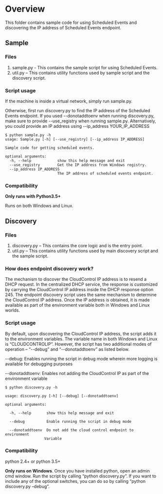 # Overview

This folder contains sample code for using Scheduled Events and discovering the IP address of Scheduled Events endpoint.


## Sample

### Files

1.  sample.py - This contains the sample script for using Scheduled Events.
2.  util.py – This contains utility functions used by sample script and the discovery script.


### Script usage

If the machine is inside a virtual network, simply run sample.py.

Otherwise, first run discovery.py to find the IP address of the Scheduled Events endpoint. If you used --donotaddtoenv when running
discovery.py, make sure to provide --use_registry when running sample.py. Alternatively, you could provide an IP address using 
--ip_address YOUR_IP_ADDRESS

    $ python sample.py -h
    usage: Sample.py [-h] [--use_registry] [--ip_address IP_ADDRESS]

    Sample code for getting scheduled events.

    optional arguments:
      -h, --help            show this help message and exit
      --use_registry        Get the IP address from Windows registry.
      --ip_address IP_ADDRESS
                            The IP address of scheduled events endpoint.

### Compatibility

**Only runs with Python3.5+**

Runs on both Windows and Linux.


## Discovery

### Files

1.	discovery.py – This contains the core logic and is the entry point.
2.	util.py – This contains utility functions used by main discovery script and the sample script.

### How does endpoint discovery work?

The mechanism to discover the CloudControl IP address is to resend a DHCP request. In the centralized DHCP service, the response is customized 
by carrying the CloudControl IP address inside the DHCP response option 245. The endpoint discovery script uses the same mechanism to determine 
the CloudControl IP address. Once the IP address is obtained, it is made available as part of the environment variable both in Windows and Linux worlds.


### Script usage

By default, upon discovering the CloudControl IP address, the script adds it to the environment variables. The variable name in both Windows and 
Linux is “CLOUDCONTROLIP”. However, the script has two additional modes of operation – “--debug” and “--donotaddtoenv” as listed below.

--debug: Enables running the script in debug mode wherein more logging is available for debugging purposes

--donotaddtoenv: Enables not adding the CloudControl IP as part of the environment variable

    $ python discovery.py -h

    usage: discovery.py [-h] [--debug] [--donotaddtoenv]

    optional arguments:

      -h, --help       show this help message and exit

      --debug          Enable running the script in debug mode

      --donotaddtoenv  Do not add the cloud control endpoint to environment
                      Variable


### Compatibility

python 2.4+ or python 3.5+

**Only runs on Windows**. Once you have installed python, open an admin cmd window. Run the script by calling “python discovery.py”. 
If you want to include any of the optional switches, you can do so by calling “python discovery.py –debug”.
